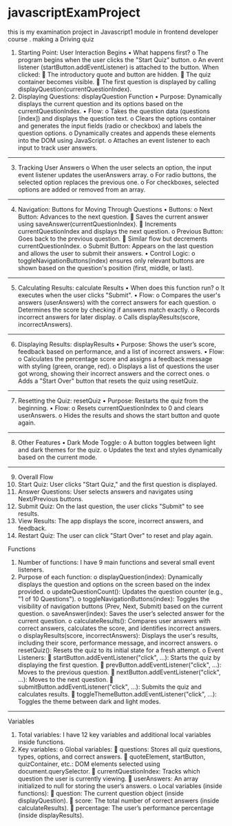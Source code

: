 # javascriptExamProject
this is my examination project in Javascript1 module in frontend developer course . making a Driving quiz
1. Starting Point: User Interaction Begins
•	What happens first?
o	The program begins when the user clicks the "Start Quiz" button.
o	An event listener (startButton.addEventListener) is attached to the button. When clicked:
	The introductory quote and button are hidden.
	The quiz container becomes visible.
	The first question is displayed by calling displayQuestion(currentQuestionIndex).
2. Displaying Questions: displayQuestion Function
•	Purpose: Dynamically displays the current question and its options based on the currentQuestionIndex.
•	Flow:
o	Takes the question data (questions [index]) and displays the question text.
o	Clears the options container and generates the input fields (radio or checkbox) and labels the question options.
o	Dynamically creates and appends these elements into the DOM using JavaScript.
o	Attaches an event listener to each input to track user answers.
________________________________________
3. Tracking User Answers
o	When the user selects an option, the input event listener updates the userAnswers array.
o	For radio buttons, the selected option replaces the previous one.
o	For checkboxes, selected options are added or removed from an array.
________________________________________
4. Navigation: Buttons for Moving Through Questions
•	Buttons:
o	Next Button: Advances to the next question.
	Saves the current answer using saveAnswer(currentQuestionIndex).
	Increments currentQuestionIndex and displays the next question.
o	Previous Button: Goes back to the previous question.
	Similar flow but decrements currentQuestionIndex.
o	Submit Button: Appears on the last question and allows the user to submit their answers.
•	Control Logic:
o	toggleNavigationButtons(index) ensures only relevant buttons are shown based on the question's position (first, middle, or last).
________________________________________
5. Calculating Results: calculate Results
•	When does this function run?
o	It executes when the user clicks "Submit".
•	Flow:
o	Compares the user's answers (userAnswers) with the correct answers for each question.
o	Determines the score by checking if answers match exactly.
o	Records incorrect answers for later display.
o	Calls displayResults(score, incorrectAnswers).
________________________________________
6. Displaying Results: displayResults
•	Purpose: Shows the user’s score, feedback based on performance, and a list of incorrect answers.
•	Flow:
o	Calculates the percentage score and assigns a feedback message with styling (green, orange, red).
o	Displays a list of questions the user got wrong, showing their incorrect answers and the correct ones.
o	Adds a "Start Over" button that resets the quiz using resetQuiz.
________________________________________
7. Resetting the Quiz: resetQuiz
•	Purpose: Restarts the quiz from the beginning.
•	Flow:
o	Resets currentQuestionIndex to 0 and clears userAnswers.
o	Hides the results and shows the start button and quote again.
________________________________________
8. Other Features
•	Dark Mode Toggle:
o	A button toggles between light and dark themes for the quiz.
o	Updates the text and styles dynamically based on the current mode.
________________________________________
9. Overall Flow
1.	Start Quiz: User clicks "Start Quiz," and the first question is displayed.
2.	Answer Questions: User selects answers and navigates using Next/Previous buttons.
3.	Submit Quiz: On the last question, the user clicks "Submit" to see results.
4.	View Results: The app displays the score, incorrect answers, and feedback.
5.	Restart Quiz: The user can click "Start Over" to reset and play again.

Functions
1.	Number of functions: I have 9 main functions and several small event listeners.
2.	Purpose of each function:
o	displayQuestion(index): Dynamically displays the question and options on the screen based on the index provided.
o	updateQuestionCount(): Updates the question counter (e.g., "1 of 10 Questions").
o	toggleNavigationButtons(index): Toggles the visibility of navigation buttons (Prev, Next, Submit) based on the current question.
o	saveAnswer(index): Saves the user’s selected answer for the current question.
o	calculateResults(): Compares user answers with correct answers, calculates the score, and identifies incorrect answers.
o	displayResults(score, incorrectAnswers): Displays the user's results, including their score, performance message, and incorrect answers.
o	resetQuiz(): Resets the quiz to its initial state for a fresh attempt.
o	Event Listeners:
	startButton.addEventListener("click", ...): Starts the quiz by displaying the first question.
	prevButton.addEventListener("click", ...): Moves to the previous question.
	nextButton.addEventListener("click", ...): Moves to the next question.
	submitButton.addEventListener("click", ...): Submits the quiz and calculates results.
	toggleThemeButton.addEventListener("click", ...): Toggles the theme between dark and light modes.
________________________________________
Variables
1.	Total variables: I have 12 key variables and additional local variables inside functions.
2.	Key variables:
o	Global variables:
	questions: Stores all quiz questions, types, options, and correct answers.
	quoteElement, startButton, quizContainer, etc.: DOM elements selected using document.querySelector.
	currentQuestionIndex: Tracks which question the user is currently viewing.
	userAnswers: An array initialized to null for storing the user’s answers.
o	Local variables (inside functions):
	question: The current question object (inside displayQuestion).
	score: The total number of correct answers (inside calculateResults).
	percentage: The user’s performance percentage (inside displayResults).
